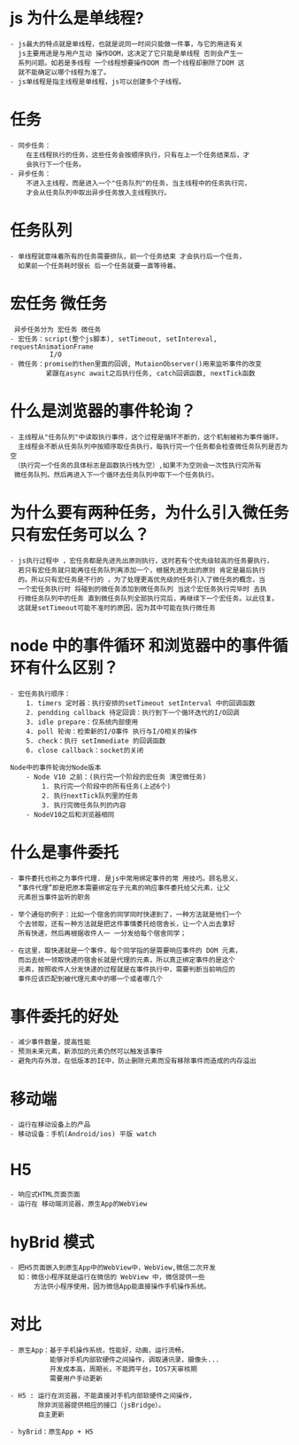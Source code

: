 # js 为什么是单线程?

    - js最大的特点就是单线程，也就是说同一时间只能做一件事，与它的用途有关
      js主要用途是与用户互动 操作DOM，这决定了它只能是单线程 否则会产生一
      系列问题。如若是多线程 一个线程想要操作DOM 而一个线程却删除了DOM 这
      就不能确定以哪个线程为准了。
    - js单线程是指主线程是单线程，js可以创建多个子线程。

# 任务

    - 同步任务：
        在主线程执行的任务，这些任务会按顺序执行，只有在上一个任务结束后，才
        会执行下一个任务。
    - 异步任务：
        不进入主线程，而是进入一个"任务队列"的任务，当主线程中的任务执行完，
        才会从任务队列中取出异步任务放入主线程执行。

# 任务队列

    - 单线程就意味着所有的任务需要排队，前一个任务结束 才会执行后一个任务，
      如果前一个任务耗时很长 后一个任务就要一直等待着。

# 宏任务 微任务

     异步任务分为 宏任务 微任务
    - 宏任务：script(整个js脚本), setTimeout, setIntereval, requestAnimationFrame
              I/O
    - 微任务：promise的then里面的回调, MutaionObserver()用来监听事件的改变
             紧跟在async await之后执行任务, catch回调函数, nextTick函数

# 什么是浏览器的事件轮询？

    - 主线程从"任务队列"中读取执行事件，这个过程是循环不断的，这个机制被称为事件循环。
      主线程会不断从任务队列中按顺序取任务执行，每执行完一个任务都会检查微任务队列是否为空
     （执行完一个任务的具体标志是函数执行栈为空）,如果不为空则会一次性执行完所有
     微任务队列。然后再进入下一个循环去任务队列中取下一个任务执行。

# 为什么要有两种任务，为什么引入微任务 只有宏任务可以么？

    - js执行过程中 ，宏任务都是先进先出原则执行，这时若有个优先级较高的任务要执行，
      若只有宏任务就只能再往任务队列离添加一个，根据先进先出的原则 肯定是最后执行
      的。所以只有宏任务是不行的 ，为了处理更高优先级的任务引入了微任务的概念，当
      一个宏任务执行时 将碰到的微任务添加到微任务队列 当这个宏任务执行完毕时 去执
      行微任务队列中的任务 直到微任务队列全部执行完后，再继续下一个宏任务。以此往复。
      这就是setTimeout可能不准时的原因，因为其中可能在执行微任务

# node 中的事件循环 和浏览器中的事件循环有什么区别？

    - 宏任务执行顺序：
        1. timers 定时器：执行安排的setTimeout setInterval 中的回调函数
        2. pendding callback 待定回调：执行到下一个循环迭代的I/O回调
        3. idle prepare：仅系统内部使用
        4. poll 轮询：检索新的I/O事件 执行与I/O相关的操作
        5. check：执行 setImmediate 的回调函数
        6. close callback：socket的关闭

    Node中的事件轮询分Node版本
        - Node V10 之前：(执行完一个阶段的宏任务 清空微任务)
            1. 执行完一个阶段中的所有任务(上述6个)
            2. 执行nextTick队列里的任务
            3. 执行完微任务队列的内容
        - NodeV10之后和浏览器相同

# 什么是事件委托

    - 事件委托也称之为事件代理. 是js中常用绑定事件的常 用技巧。顾名思义，
      “事件代理”即是把原本需要绑定在子元素的响应事件委托给父元素，让父
      元素担当事件监听的职务

    - 举个通俗的例子：比如一个宿舍的同学同时快递到了，一种方法就是他们一个
      个去领取，还有一种方法就是把这件事情委托给宿舍长，让一个人出去拿好
      所有快递，然后再根据收件人一 一分发给每个宿舍同学；

    - 在这里，取快递就是一个事件，每个同学指的是需要响应事件的 DOM 元素，
      而出去统一领取快递的宿舍长就是代理的元素，所以真正绑定事件的是这个
      元素，按照收件人分发快递的过程就是在事件执行中，需要判断当前响应的
      事件应该匹配到被代理元素中的哪一个或者哪几个

# 事件委托的好处

    - 减少事件数量，提高性能
    - 预测未来元素，新添加的元素仍然可以触发该事件
    - 避免内存外泄，在低版本的IE中，防止删除元素而没有移除事件而造成的内存溢出

# 移动端

    - 运行在移动设备上的产品
    - 移动设备：手机(Android/ios) 平版 watch

# H5

    - 响应式HTML页面页面
    - 运行在 移动端浏览器，原生App的WebView

# hyBrid 模式

    - 把H5页面嵌入到原生App中的WebView中，WebView,微信二次开发
      如：微信小程序就是运行在微信的 WebView 中，微信提供一些
          方法供小程序使用，因为微信App能直接操作手机操作系统。

# 对比

    - 原生App：基于手机操作系统，性能好，动画，运行流畅，
              能够对手机内部软硬件之间操作，调取通讯录，摄像头...
              开发成本高，周期长，不能跨平台，IOS7天审核期
              需要用户手动更新

    - H5 : 运行在浏览器，不能直接对手机内部软硬件之间操作，
           除非浏览器提供相应的接口（jsBridge）。
           自主更新

    - hyBrid：原生App + H5

